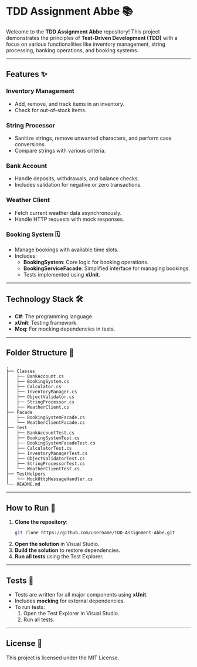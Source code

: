 
# TDD Assignment Abbe 📚

Welcome to the **TDD Assignment Abbe** repository! This project demonstrates the principles of **Test-Driven Development (TDD)** with a focus on various functionalities like inventory management, string processing, banking operations, and booking systems.

---

## Features ✨

### Inventory Management
- Add, remove, and track items in an inventory.
- Check for out-of-stock items.

### String Processor
- Sanitize strings, remove unwanted characters, and perform case conversions.
- Compare strings with various criteria.

### Bank Account
- Handle deposits, withdrawals, and balance checks.
- Includes validation for negative or zero transactions.

### Weather Client
- Fetch current weather data asynchronously.
- Handle HTTP requests with mock responses.

### Booking System 🗓️
- Manage bookings with available time slots.
- Includes:
  - **BookingSystem**: Core logic for booking operations.
  - **BookingServiceFacade**: Simplified interface for managing bookings.
  - Tests implemented using **xUnit**.

---

## Technology Stack 🛠️
- **C#**: The programming language.
- **xUnit**: Testing framework.
- **Moq**: For mocking dependencies in tests.

---

## Folder Structure 📂
```plaintext
.
├── Classes
│   ├── BankAccount.cs
│   ├── BookingSystem.cs
│   ├── Calculator.cs
│   ├── InventoryManager.cs
│   ├── ObjectValidator.cs
│   ├── StringProcessor.cs
│   ├── WeatherClient.cs
├── Facade
│   ├── BookingSystemFacade.cs
│   └── WeatherClientFacade.cs
├── Test
│   ├── BankAccountTest.cs
│   ├── BookingSystemTest.cs
│   ├── BookingSystemFacadeTest.cs
│   ├── CalculatorTest.cs
│   ├── InventoryManagerTest.cs
│   ├── ObjectValidatorTest.cs
│   ├── StringProcessorTest.cs
│   └── WeatherClientTest.cs
├── TestHelpers
│   └── MockHttpMessageHandler.cs
└── README.md
```

---

## How to Run 🚀

1. **Clone the repository**:
   ```bash
   git clone https://github.com/username/TDD-Assignment-Abbe.git
   ```
2. **Open the solution** in Visual Studio.
3. **Build the solution** to restore dependencies.
4. **Run all tests** using the Test Explorer.

---

## Tests 🧪

- Tests are written for all major components using **xUnit**.
- Includes **mocking** for external dependencies.
- To run tests:
  1. Open the Test Explorer in Visual Studio.
  2. Run all tests.

---

## License 📜

This project is licensed under the MIT License.
